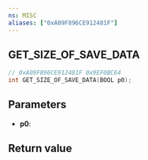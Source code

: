 ```yaml
---
ns: MISC
aliases: ["0xA09F896CE912481F"]
---
```

## GET_SIZE_OF_SAVE_DATA

```c
// 0xA09F896CE912481F 0x9EF0BC64
int GET_SIZE_OF_SAVE_DATA(BOOL p0);
```

## Parameters
* **p0**: 

## Return value
